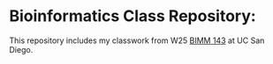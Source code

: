 # Bioinformatics Class Repository: 

This repository includes my classwork from W25 [BIMM 143](https://bioboot.github.io/bimm143_W25/) at UC San Diego.


